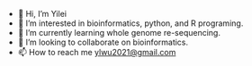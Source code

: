 - 👋 Hi, I’m Yilei
- 👀 I’m interested in bioinformatics, python, and R programing.
- 🌱 I’m currently learning whole genome re-sequencing.
- 💞️ I’m looking to collaborate on bioinformatics.
- 📫 How to reach me ylwu2021@gmail.com

<!---
Github-Yilei/Github-Yilei is a ✨ special ✨ repository because its `README.md` (this file) appears on your GitHub profile.
You can click the Preview link to take a look at your changes.
--->
